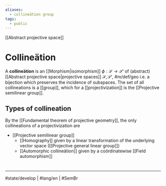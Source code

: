 ```yaml
---
aliases:
  - collineätion group
tags:
  - public
---
```

[[Abstract projective space]]
# Collineätion

A **collineätion** is an [[Morphism|isomorphism]]  $\phi:\mathcal{S}\to\mathcal{S}'$ of (abstract) [[Abstract projective space|projective spaces]] $\mathcal{S},\mathcal{S}'$, #m/def/geo 
i.e. a bijection which preserves the incidence of subspaces.
The set of all collineations is a [[group]], which for a [[projectivization]] is the [[Projective semilinear group]].

## Types of collineation

By the [[Fundamental theorem of projective geometry]], the only collineations of a projectivization are

- [[Projective semilinear group]]
  - [[Homography]] given by a linear transformation of the underlying vector space ([[Projective general linear group]])
  - [[Automorphic collineätion]] given by a coördinatewise [[Field automorphism]]

#
---
#state/develop | #lang/en | #SemBr
